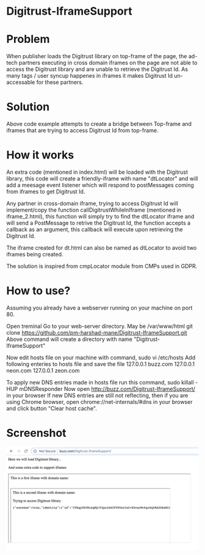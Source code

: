 # Digitrust-IframeSupport

# Problem
When publisher loads the Digitrust library on top-frame of the page, the ad-tech partners executing in cross domain iframes on the page are not able to access the Digitrust library and are unable to retrieve the Digitrust Id. As many tags / user syncup happenes in iframes it makes Digitrust Id un-accessable for these partners.

# Solution
Above code example attempts to create a bridge between Top-frame and iframes that are trying to access Digitrust Id from top-frame.

# How it works
An extra code (mentioned in index.html) will be loaded with the Digitrust library, this code will create a friendly-iframe with name "dtLocator" and will add a meesage event listener which will respond to postMessages coming from iframes to get Digitrust Id. 

Any partner in cross-domain iframe, trying to access Digitrust Id will implement/copy the function callDigitrustWhileInIframe (mentioned in iframe_2.html), this function will simply try to find the dtLocator iframe and will send a PostMessage to retrive the Digitrust Id, the function accepts a callback as an argument, this callback will execute upon retrieving the Digitrust Id.

The iframe created for dt.html can also be named as dtLocator to avoid two iframes being created.

The solution is inspired from cmpLocator module from CMPs used in GDPR.

# How to use?
Assuming you already have a webserver running on your machine on port 80.

Open treminal
Go to your web-server directory. May be /var/www/html
git clone https://github.com/pm-harshad-mane/Digitrust-IframeSupport.git
Above command will create a directory with name "Digitrust-IframeSupport"

Now edit hosts file on your machine with command, sudo vi /etc/hosts
Add following enteries to hosts file and save the file
127.0.0.1       buzz.com
127.0.0.1       neon.com
127.0.0.1       zeon.com

To apply new DNS entries made in hosts file run this command, sudo killall -HUP mDNSResponder
Now open http://buzz.com/Digitrust-IframeSupport/ in your browser
If new DNS entries are still not reflecting, then if you are using Chrome browser, open chrome://net-internals/#dns in your browser and click button "Clear host cache".

# Screenshot
![alt text](https://raw.githubusercontent.com/pm-harshad-mane/Digitrust-IframeSupport/master/ScreenShot.png)
